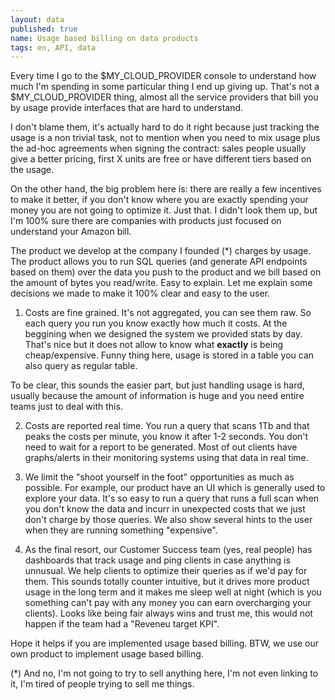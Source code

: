 ```yaml
---
layout: data
published: true
name: Usage based billing on data products
tags: en, API, data
---
```


Every time I go to the $MY_CLOUD_PROVIDER console to understand how much I'm spending in some particular thing I end up giving up. That's not a $MY_CLOUD_PROVIDER thing, almost all the service providers that bill you by usage provide interfaces that are hard to understand.

I don't blame them, it's actually hard to do it right because just tracking the usage is a non trivial task, not to mention when you need to mix usage plus the ad-hoc agreements when signing the contract: sales people usually give a better pricing, first X units are free or have different tiers based on the usage.

On the other hand, the big problem here is: there are really a few incentives to make it better, if you don't know where you are exactly spending your money you are not going to optimize it. Just that. I didn't look them up, but I'm 100% sure there are companies with products just focused on understand your Amazon bill.

The product we develop at the company I founded (*) charges by usage. The product allows you to run SQL queries (and generate API endpoints based on them) over the data you push to the product and we bill based on the amount of bytes you read/write. Easy to explain. Let me explain some decisions we made to make it 100% clear and easy to the user.

1) Costs are fine grained. It's not aggregated, you can see them raw. So each query you run you know exactly how much it costs. At the beggining when we designed the system we provided stats by day. That's nice but it does not allow to know what **exactly** is being cheap/expensive. Funny thing here, usage is stored in a table you can also query as regular table. 

To be clear, this sounds the easier part, but just handling usage is hard, usually because the amount of information is huge and you need entire teams just to deal with this.

2) Costs are reported real time. You run a query that scans 1Tb and that peaks the costs per minute, you know it after 1-2 seconds. You don't need to wait for a report to be generated. Most of out clients have graphs/alerts in their monitoring systems using that data in real time.

3) We limit the "shoot yourself in the foot" opportunities as much as possible. For example, our product have an UI which is generally used to explore your data. It's so easy to run a query that runs a full scan when you don't know the data and incurr in unexpected costs that we just don't charge by those queries. We also show several hints to the user when they are running something "expensive". 

4) As the final resort, our Customer Success team (yes, real people) has dashboards that track usage and ping clients in case anything is unnusual. We help clients to optimize their queries as if we'd pay for them. This sounds totally counter intuitive, but it drives more product usage in the long term and it makes me sleep well at night (which is you something can't pay with any money you can earn overcharging your clients). Looks like being fair always wins and trust me, this would not happen if the team had a "Reveneu target KPI". 

Hope it helps if you are implemented usage based billing. BTW, we use our own product to implement usage based billing.

(*) And no, I'm not going to try to sell anything here, I'm not even linking to it, I'm tired of people trying to sell me things.
